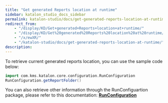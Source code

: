 ```yaml
---
title: "Get generated Reports location at runtime" 
sidebar: katalon_studio_docs_sidebar
permalink: katalon-studio/docs/get-generated-reports-location-at-runtime.html 
redirect_from:
    - "/display/KD/Get+generated+Reports+location+at+runtime/"
    - "/display/KD/Get%20generated%20Reports%20location%20at%20runtime/"
    - "/x/ewXR/"
    - "/katalon-studio/docs/get-generated-reports-location-at-runtime/"
description: 
---
```

To retrieve current generated reports location, you can use the sample code below:

```groovy
import com.kms.katalon.core.configuration.RunConfiguration
RunConfiguration.getReportFolder()
```

You can also retrieve other information through the RunConfiguartion package, please refer to this documentation: **[RunConfiguration](https://api-docs.katalon.com/com/kms/katalon/core/configuration/RunConfiguration.html)**